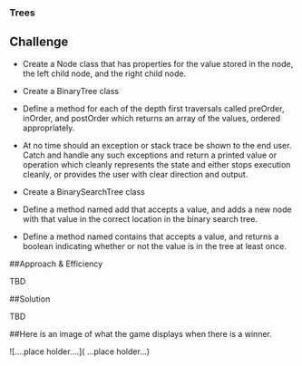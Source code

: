 ### Trees
 

## Challenge

* Create a Node class that has properties for the value stored in the node, the left child node, and the right child node.
* Create a BinaryTree class
* Define a method for each of the depth first traversals called preOrder, inOrder, and postOrder which returns an array of the values, ordered appropriately.
* At no time should an exception or stack trace be shown to the end user. Catch and handle any such exceptions and return a printed value or operation 
which cleanly represents the state and either stops execution cleanly, or provides the user with clear direction and output.

* Create a BinarySearchTree class
* Define a method named add that accepts a value, and adds a new node with that value in the correct location in the binary search tree.
* Define a method named contains that accepts a value, and returns a boolean indicating whether or not the value is in the tree at least once.

##Approach & Efficiency 

TBD

##Solution 

TBD



##Here is an image of what the game displays when there is a winner.

![....place holder....]( ...place holder...) 


